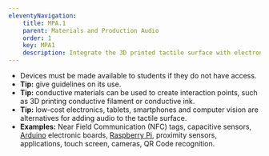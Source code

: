 ```yaml
---
eleventyNavigation:
    title: MPA.1
    parent: Materials and Production Audio
    order: 1
    key: MPA1
    description: Integrate the 3D printed tactile surface with electronic devices to create audio interaction points.
---
```

- Devices must be made available to students if they do not have access.
- **Tip:** give guidelines on its use.
- **Tip:** conductive materials can be used to create interaction points, such as 3D printing conductive filament or
conductive ink.
- **Tip:** low-cost electronics, tablets, smartphones and computer vision are alternatives for adding audio to the
tactile surface.
- **Examples:** Near Field Communication (NFC) tags, capacitive sensors, [Arduino](https://www.arduino.cc) electronic
boards, [Raspberry Pi](https://www.raspberrypi.org), proximity sensors, applications, touch screen, cameras, QR Code
recognition.
